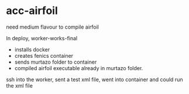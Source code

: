 # acc-airfoil

need medium flavour to compile airfoil

In deploy, worker-works-final 
- installs docker
- creates fenics container
- sends murtazo folder to container
- compiled airfoil executable already in murtazo folder.

ssh into the worker, sent a test xml file, went into container and could run the xml file


